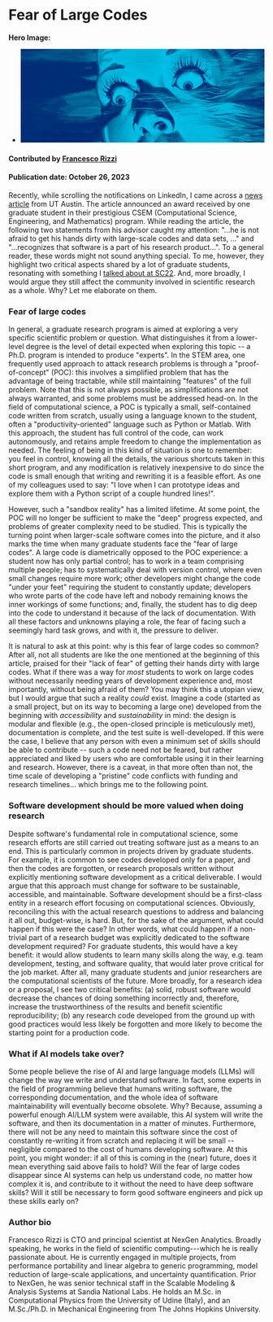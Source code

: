# Fear of Large Codes

**Hero Image:**

 - <img src='../../images/Blog_2310_BigCode.png' />

#### Contributed by [Francesco Rizzi](https://github.com/fnrizzi)

#### Publication date: October 26, 2023

<!-- Possible deck sentence, if needed
The solution to "the fear of large codes" might start from considering software development as first-class part of research. Or maybe will come from AI?
-->

Recently, while scrolling the notifications on LinkedIn, I came across a [news article](https://oden.utexas.edu/news-and-events/news/Shane-McQuarrie-wins-BGCE-Prize/) from UT Austin.
The article announced an award received by one graduate student in their
prestigious CSEM (Computational Science, Engineering, and Mathematics) program.
While reading the article, the following two statements from his advisor caught my attention:
"...he is not afraid to get his hands dirty with large-scale codes and data sets, ..." and
"...recognizes that software is a part of his research product...".
To a general reader, these words might not sound anything special. To me, however, they highlight
two critical aspects shared by a lot of graduate students, resonating with something I [talked about at SC22](https://github.com/fnrizzi/sc22_bof_slides).
And, more broadly, I would argue they still affect the community involved in scientific research as a whole.
Why? Let me elaborate on them.

### Fear of large codes

In general, a graduate research program is aimed at exploring a very specific scientific problem or question.
What distinguishes it from a lower-level degree is the level of detail expected when exploring this topic -- a Ph.D. program is intended to produce "experts".
In the STEM area, one frequently used approach to attack research problems is through a "proof-of-concept" (POC): this involves a simplified problem that has the advantage of being tractable, while still maintaining "features" of the full problem.
Note that this is not always possible, as simplifications are not always warranted, and some problems must be addressed head-on.
In the field of computational science, a POC is typically
a small, self-contained code written from scratch, usually using a language known to the student, often a "productivity-oriented" language such as Python or Matlab.
With this approach, the student has full control of the code, can work autonomously, and retains ample freedom to change the implementation as needed.
The feeling of being in this kind of situation is one to remember: you feel in control, knowing all the details, the various shortcuts taken in this short program, and any modification is relatively inexpensive to do since the code is small enough that writing and rewriting it is a feasible effort.
As one of my colleagues used to say: "I love when I can prototype ideas and explore them with a Python script of a couple hundred lines!".

However, such a "sandbox reality" has a limited lifetime.
At some point, the POC will no longer be sufficient to make the "deep" progress expected, and problems of greater complexity need to be studied.
This is typically the turning point when larger-scale software comes into the picture, and it also marks the time when many graduate students face the "fear of large codes".
A large code is diametrically opposed to the POC experience: a student now has only partial control; has to work in a team comprising multiple people; has to systematically deal with version control, where even small changes require more work; other developers might change the code "under your feet" requiring the student to constantly update; developers who wrote parts of the code have left and nobody remaining knows the inner workings of some functions; and, finally, the student has to dig deep into the code to understand it because of the lack of documentation.
With all these factors and unknowns playing a role, the fear of facing such a seemingly hard task grows, and with it, the pressure to deliver.

It is natural to ask at this point: why is this fear of large codes so common?
After all, not all students are like the one mentioned at the beginning of this article, praised for their "lack of fear" of getting their hands dirty with large codes.
What if there was a way for *most* students to work on large codes without necessarily needing years of development experience and, most importantly, without being afraid of them?
You may think this a utopian view, but I would argue that such a reality *could* exist.
Imagine a code (started as a small project, but on its way to becoming a large one) developed from the beginning with *accessibility* and *sustainability* in mind: the design is modular and flexible (e.g., the open-closed principle is meticulously met), documentation is complete, and the test suite is well-developed.
If this were the case, I believe that any person with even a minimum set of skills should be able to contribute -- such a code need not be feared, but rather appreciated and liked by users who are comfortable using it in their learning and research.
However, there is a caveat, in that more often than not, the time scale of developing a "pristine" code conflicts with funding and research timelines... which brings me to the following point.

### Software development should be more valued when doing research

Despite software's fundamental role in computational science, some research efforts are still carried out treating software just as a means to an end. 
This is particularly common in projects driven by graduate students.
For example, it is common to see codes developed only for a paper, and then the codes are forgotten, or research proposals written without explicitly mentioning software development as a critical deliverable.
I would argue that this approach must change for software to be sustainable, accessible, and maintainable.
Software development should be a first-class entity in a research effort focusing on computational sciences.
Obviously, reconciling this with the actual research questions to address and balancing it all out, budget-wise, is hard.
But, for the sake of the argument, what could happen if this were the case?
In other words, what could happen if a non-trivial part of a research budget was explicitly dedicated to the software development required?
For graduate students, this would have a key benefit: it would allow students to learn many skills along the way, e.g. team development, testing, and software quality, that would later prove critical for the job market.
After all, many graduate students and junior researchers are the computational scientists of the future.
More broadly, for a research idea or a proposal, I see two critical benefits: (a) solid, robust software would decrease the chances of doing something incorrectly and, therefore, increase the trustworthiness of the results and benefit scientific reproducibility; (b) any research code developed from the ground up with good practices would less likely be forgotten and more likely to become the starting point for a production code.


### What if AI models take over?

Some people believe the rise of AI and large language models (LLMs) will change the way we write and understand software.
In fact, some experts in the field of programming believe that humans writing software, the corresponding documentation, and the whole idea of software maintainability will eventually become obsolete. 
Why? 
Because, assuming a powerful enough AI/LLM system were available, this AI system will write the software, and then its documentation in a matter of minutes.
Furthermore, there will not be any need to maintain this software since the cost of constantly re-writing it from scratch and replacing it will be small -- negligible compared to the cost of humans developing software.
At this point, you might wonder: if all of this is coming in the (near) future, does it mean everything said above fails to hold? 
Will the fear of large codes disappear since AI systems can help us understand code, no matter how complex it is, and contribute to it without the need to have deep software skills?
Will it still be necessary to form good software engineers and pick up these skills early on?

### Author bio

Francesco Rizzi is CTO and principal scientist at NexGen Analytics. Broadly speaking, he works in the field of scientific computing---which he is really passionate about.
He is currently engaged in multiple projects, from performance portability and linear algebra to generic programming, model reduction of large-scale applications, and uncertainty quantification.
Prior to NexGen, he was senior technical staff in the Scalable Modeling & Analysis Systems at Sandia National Labs.
He holds an M.Sc. in Computational Physics from the University of Udine (Italy), and an M.Sc./Ph.D. in Mechanical Engineering from The Johns Hopkins University.

<!---
Publish: yes
Topics: "software engineering"
--->

